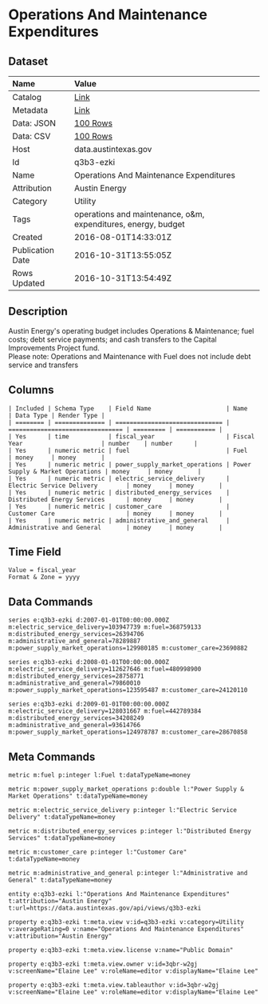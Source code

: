 # Operations And Maintenance Expenditures

## Dataset

| Name | Value |
| :--- | :---- |
| Catalog | [Link](https://catalog.data.gov/dataset/operations-and-maintenance-expenditures) |
| Metadata | [Link](https://data.austintexas.gov/api/views/q3b3-ezki) |
| Data: JSON | [100 Rows](https://data.austintexas.gov/api/views/q3b3-ezki/rows.json?max_rows=100) |
| Data: CSV | [100 Rows](https://data.austintexas.gov/api/views/q3b3-ezki/rows.csv?max_rows=100) |
| Host | data.austintexas.gov |
| Id | q3b3-ezki |
| Name | Operations And Maintenance Expenditures |
| Attribution | Austin Energy |
| Category | Utility |
| Tags | operations and maintenance, o&m, expenditures, energy, budget |
| Created | 2016-08-01T14:33:01Z |
| Publication Date | 2016-10-31T13:55:05Z |
| Rows Updated | 2016-10-31T13:54:49Z |

## Description

Austin Energy's operating budget includes Operations & Maintenance; fuel costs; debt service payments; and cash transfers to the Capital Improvements Project fund.   
Please note: Operations and Maintenance with Fuel does not include debt service and transfers

## Columns

```ls
| Included | Schema Type    | Field Name                     | Name                             | Data Type | Render Type |
| ======== | ============== | ============================== | ================================ | ========= | =========== |
| Yes      | time           | fiscal_year                    | Fiscal Year                      | number    | number      |
| Yes      | numeric metric | fuel                           | Fuel                             | money     | money       |
| Yes      | numeric metric | power_supply_market_operations | Power Supply & Market Operations | money     | money       |
| Yes      | numeric metric | electric_service_delivery      | Electric Service Delivery        | money     | money       |
| Yes      | numeric metric | distributed_energy_services    | Distributed Energy Services      | money     | money       |
| Yes      | numeric metric | customer_care                  | Customer Care                    | money     | money       |
| Yes      | numeric metric | administrative_and_general     | Administrative and General       | money     | money       |
```

## Time Field

```ls
Value = fiscal_year
Format & Zone = yyyy
```

## Data Commands

```ls
series e:q3b3-ezki d:2007-01-01T00:00:00.000Z m:electric_service_delivery=103947739 m:fuel=368759133 m:distributed_energy_services=26394706 m:administrative_and_general=78289887 m:power_supply_market_operations=129980185 m:customer_care=23690882

series e:q3b3-ezki d:2008-01-01T00:00:00.000Z m:electric_service_delivery=112627646 m:fuel=480998900 m:distributed_energy_services=28758771 m:administrative_and_general=79860010 m:power_supply_market_operations=123595487 m:customer_care=24120110

series e:q3b3-ezki d:2009-01-01T00:00:00.000Z m:electric_service_delivery=128031667 m:fuel=442789384 m:distributed_energy_services=34208249 m:administrative_and_general=93614766 m:power_supply_market_operations=124978787 m:customer_care=28670858
```

## Meta Commands

```ls
metric m:fuel p:integer l:Fuel t:dataTypeName=money

metric m:power_supply_market_operations p:double l:"Power Supply & Market Operations" t:dataTypeName=money

metric m:electric_service_delivery p:integer l:"Electric Service Delivery" t:dataTypeName=money

metric m:distributed_energy_services p:integer l:"Distributed Energy Services" t:dataTypeName=money

metric m:customer_care p:integer l:"Customer Care" t:dataTypeName=money

metric m:administrative_and_general p:integer l:"Administrative and General" t:dataTypeName=money

entity e:q3b3-ezki l:"Operations And Maintenance Expenditures" t:attribution="Austin Energy" t:url=https://data.austintexas.gov/api/views/q3b3-ezki

property e:q3b3-ezki t:meta.view v:id=q3b3-ezki v:category=Utility v:averageRating=0 v:name="Operations And Maintenance Expenditures" v:attribution="Austin Energy"

property e:q3b3-ezki t:meta.view.license v:name="Public Domain"

property e:q3b3-ezki t:meta.view.owner v:id=3qbr-w2gj v:screenName="Elaine Lee" v:roleName=editor v:displayName="Elaine Lee"

property e:q3b3-ezki t:meta.view.tableauthor v:id=3qbr-w2gj v:screenName="Elaine Lee" v:roleName=editor v:displayName="Elaine Lee"
```